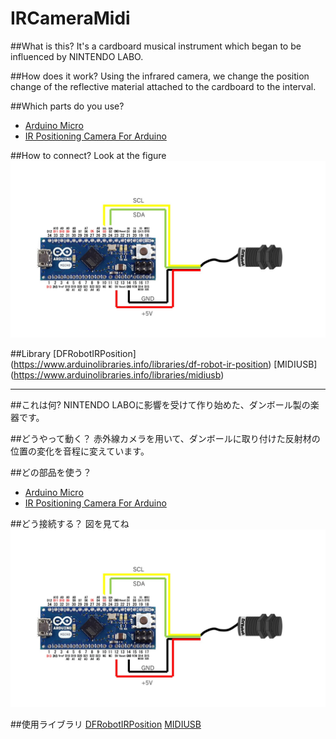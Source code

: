 # IRCameraMidi
##What is this?
It's a cardboard musical instrument which began to be influenced by NINTENDO LABO.

##How does it work?
Using the infrared camera, we change the position change of the reflective material attached to the cardboard to the interval.

##Which parts do you use?
- [Arduino Micro](https://store.arduino.cc/usa/arduino-micro)
- [IR Positioning Camera For Arduino](https://www.dfrobot.com/product-1088.html)

##How to connect?
Look at the figure
![Connection](https://github.com/NaohiroIIDA/IRCameraMidi/blob/master/image/connect.jpg?raw=true)

##Library
[DFRobotIRPosition] (https://www.arduinolibraries.info/libraries/df-robot-ir-position)
[MIDIUSB] (https://www.arduinolibraries.info/libraries/midiusb)

------



##これは何?
NINTENDO LABOに影響を受けて作り始めた、ダンボール製の楽器です。

##どうやって動く？
赤外線カメラを用いて、ダンボールに取り付けた反射材の位置の変化を音程に変えています。

##どの部品を使う？
- [Arduino Micro](https://store.arduino.cc/usa/arduino-micro)
- [IR Positioning Camera For Arduino](https://www.dfrobot.com/product-1088.html)

##どう接続する？
図を見てね
![Connection](https://github.com/NaohiroIIDA/IRCameraMidi/blob/master/image/connect.jpg?raw=true)

##使用ライブラリ
[DFRobotIRPosition](https://www.arduinolibraries.info/libraries/df-robot-ir-position)
[MIDIUSB](https://www.arduinolibraries.info/libraries/midiusb)
